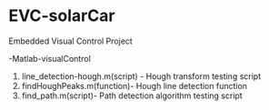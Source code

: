 # EVC-solarCar
Embedded Visual Control Project

-Matlab-visualControl
  1. line_detection-hough.m(script) - Hough transform testing script
  2. findHoughPeaks.m(function)- Hough line detection function
  3. find_path.m(script)- Path detection algorithm testing script
